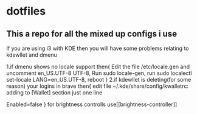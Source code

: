 # dotfiles
## This a repo for all the mixed up configs i use
If you are using i3 with KDE then you will have some problems relating to kdewllet and dmenu

1.if dmenu shows no locale support then{
Edit the file /etc/locale.gen and uncomment en_US.UTF-8 UTF-8, Run sudo locale-gen, run sudo localectl set-locale LANG=en_US.UTF-8, reboot
}
2.if kdewllet is deleting(for some reason) your logins in brave then{
edit file ~/.kde/share/config/kwalletrc: adding to [Wallet] section just one line

Enabled=false
}
for brightness controlls use[[brightness-controller]]
